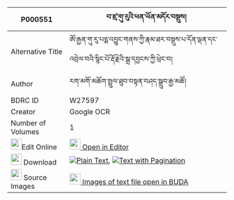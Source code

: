 |P000551|བ་ཛྲ་གུ་རུའི་ཕན་ཡོན་མདོར་བསྡུས། 
| --- | --- 
|Alternative Title |ཨོ་རྒྱན་གུ་རུ་པདྨ་འབྱུང་གནས་ཀྱི་རྣམ་ཐར་བསྡུས་པ་དོན་ལྡན་དང་འབྲེལ་བའི་སྙིང་པོ་རྡོ་རྗེའི་སྒྲ་དབྱངས་ཀྱི་ཕྲེང་བ།
|Author| རག་མགོ་མཆོག་སྤྲུལ་ཐུབ་བསྟན་བཤད་སྒྲུབ་རྒྱ་མཚོ།
|BDRC ID | W27597
|Creator | Google OCR
|Number of Volumes| 1
|<img width="25" src="https://img.icons8.com/color/25/000000/edit-property.png">Edit Online| [<img width="25" src="https://avatars.githubusercontent.com/u/45091458?s=200&v=4"> Open in Editor](http://editor.openpecha.org/P000551)
|<img width="25" src="https://img.icons8.com/fluent/48/000000/download-2.png"/>  Download | [![](https://img.icons8.com/color/20/000000/txt.png)Plain Text](https://github.com/Openpecha/P000551/releases/download/v1/ba_dzra(?)_guru_i_penyon_dordu_plain_P000551.zip), [![](https://img.icons8.com/color/20/000000/txt.png)Text with Pagination](https://github.com/Openpecha/P000551/releases/download/v1/ba_dzra(?)_guru_i_penyon_dordu_pages_P000551.zip)
|<img width="25" src="https://img.icons8.com/plasticine/100/000000/pictures-folder.png"/>  Source Images | [<img width="25" src="https://library.bdrc.io/icons/BUDA-small.svg"> Images of text file open in BUDA](https://library.bdrc.io/show/bdr:W27597)